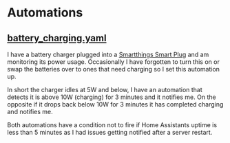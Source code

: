 # Automations
## [battery_charging.yaml](config/integrations/automations/battery_charging.yaml)

I have a battery charger plugged into a [Smartthings Smart Plug](https://amzn.to/3dWoZPe) and am monitoring its power usage. Occasionally I have forgotten to turn this on or swap the batteries over to ones that need charging so I set this automation up.

In short the charger idles at 5W and below, I have an automation that detects it is above 10W (charging) for 3 minutes and it notifies me. On the opposite if it drops back below 10W for 3 minutes it has completed charging and notifies me. 

Both automations have a condition not to fire if Home Assistants uptime is less than 5 minutes as I had issues getting notified after a server restart.